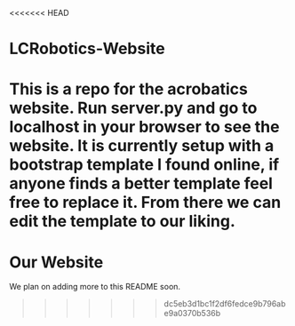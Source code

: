 <<<<<<< HEAD
# LCRobotics-Website
This is a repo for the acrobatics website. Run server.py and go to localhost in your browser to see the website. It is currently setup with a bootstrap template I found online, if anyone finds a better template feel free to replace it. From there we can edit the template to our liking.
=======
# Our Website

We plan on adding more to this README soon.
>>>>>>> dc5eb3d1bc1f2df6fedce9b796abe9a0370b536b
